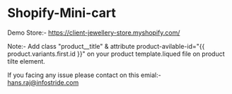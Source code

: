 # Shopify-Mini-cart
Demo Store:- https://client-jewellery-store.myshopify.com/

Note:- Add class "product__title" & attribute product-avilable-id="{{ product.variants.first.id }}" on your product template.liqued file on product tilte element.


If you facing any issue please contact on this emial:- hans.raj@infostride.com

